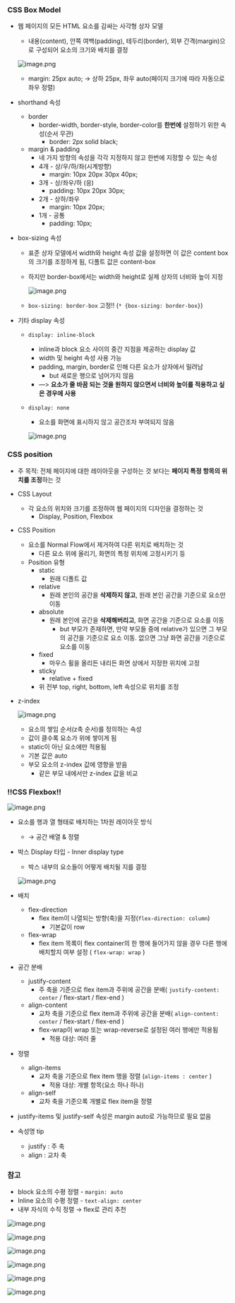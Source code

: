 ### CSS Box Model

- 웹 페이지의 모든 HTML 요소를 감싸는 사각형 상자 모델
    - 내용(content), 안쪽 여백(padding), 테두리(border), 외부 간격(margin)으로 구성되어 요소의 크기와 배치를 결정
    
    ![image.png](attachment:c4f46077-50ab-4aa8-98ba-5173dc941147:image.png)
    
    - margin: 25px auto; → 상하 25px, 좌우 auto(페이지 크기에 따라 자동으로 좌우 정렬)
    
- shorthand 속성
    - border
        - border-width, border-style, border-color를 **한번에** 설정하기 위한 속성(순서 무관)
            - border: 2px solid black;
    - margin & padding
        - 네 가지 방향의 속성을 각각 지정하지 않고 한번에 지정할 수 있는 속성
        - 4개 - 상/우/하/좌(시계방향)
            - margin: 10px 20px 30px 40px;
        - 3개 - 상/좌우/하 (응)
            - padding: 10px 20px 30px;
        - 2개 - 상하/좌우
            - margin: 10px 20px;
        - 1개 - 공통
            - padding: 10px;

- box-sizing 속성
    - 표준 상자 모델에서 width와 height 속성 값을 설정하면 이 값은 content box의 크기를 조정하게 됨, 디폴트 값은 content-box
    - 하지만 border-box에서는 width와 height로 실제 상자의 너비와 높이 지정
        
        ![image.png](attachment:c66cde12-127d-488b-9cee-7f00646496d1:image.png)
        
    - `box-sizing: border-box` 고정!! (`* {box-sizing: border-box}`)

- 기타 display 속성
    - `display: inline-block`
        - inline과 block 요소 사이의 중간 지점을 제공하는 display 값
        - width 및 height 속성 사용 가능
        - padding, margin, border로 인해 다른 요소가 상자에서 밀려남
            - but 새로운 행으로 넘어가지 않음
        - —> **요소가 줄 바꿈 되는 것을 원하지 않으면서 너비와 높이를 적용하고 싶은 경우에 사용**
    - `display: none`
        - 요소를 화면에 표시하지 않고 공간조차 부여되지 않음
        
        ![image.png](attachment:bd7ac63a-ba1e-4dd4-82d1-80c789c71d88:image.png)
        

### CSS position

- 주 목적: 전체 페이지에 대한 레이아웃을 구성하는 것 보다는 **페이지 특정 항목의 위치를 조정**하는 것

- CSS Layout
    - 각 요소의 위치와 크기를 조정하여 웹 페이지의 디자인을 결정하는 것
        - Display, Position, Flexbox
- CSS Position
    - 요소를 Normal Flow에서 제거하여 다른 위치로 배치하는 것
        - 다른 요소 위에 올리기, 화면의 특정 위치에 고정시키기 등
    - Position 유형
        - static
            - 원래 디폴트 값
        - relative
            - 원래 본인의 공간을 **삭제하지 않고**, 원래 본인 공간을 기준으로 요소만 이동
        - absolute
            - 원래 본인에 공간을 **삭제해버리고**, 화면 공간을 기준으로 요소를 이동
                - but 부모가 존재하면, 만약 부모들 중에 relative가 있으면 그 부모의 공간을 기준으로 요소 이동. 없으면 그냥 화면 공간을 기준으로 요소를 이동
        - fixed
            - 마우스 휠을 올리든 내리든 화면 상에서 지정한 위치에 고정
        - sticky
            - relative + fixed
        - 위 전부 top, right, bottom, left 속성으로 위치를 조정
        
- z-index
    
    ![image.png](attachment:4b376482-eadb-4fe4-9d4f-4b4d22f883d7:image.png)
    
    - 요소의 쌓임 순서(z축 순서)를 정의하는 속성
    - 값이 클수록 요소가 위에 쌓이게 됨
    - static이 아닌 요소에만 적용됨
    - 기본 값은 auto
    - 부모 요소의 z-index 값에 영향을 받음
        - 같은 부모 내에서만 z-index 값을 비교

### **!!CSS Flexbox!!**

![image.png](attachment:80d78f6d-320a-4898-ab19-d38ff10e1dc3:image.png)

- 요소를 행과 열 형태로 배치하는 1차원 레이아웃 방식
    - → 공간 배열 & 정렬
- 박스 Display 타입 - Inner display type
    - 박스 내부의 요소들이 어떻게 배치될 지를 결정
    
    ![image.png](attachment:d3377ea0-e23d-4e63-8088-f1517d8a142d:image.png)
    

- 배치
    - flex-direction
        - flex item이 나열되는 방향(축)을 지정(`flex-direction: column`)
            - 기본값이 row
    - flex-wrap
        - flex item 목록이 flex container의 한 행에 들어가지 않을 경우 다른 행에 배치할지 여부 설정 ( `flex-wrap: wrap` )
- 공간 분배
    - justify-content
        - 주 축을 기준으로 flex item과 주위에 공간을 분배( `justify-content: center` / flex-start / flex-end )
    - align-content
        - 교차 축을 기준으로  flex item과 주위에 공간을 분배( `align-content: center` / flex-start / flex-end )
        - flex-wrap이 wrap 또는 wrap-reverse로 설정된 여러 행에만 적용됨
            - 적용 대상: 여러 줄
- 정렬
    - align-items
        - 교차 축을 기준으로 flex item 행을 정렬 (`align-items : center` )
            - 적용 대상: 개별 항목(요소 하나 하나)
    - align-self
        - 교차 축을 기준으록 개별로 flex item을 정렬
- justify-items 및 justify-self 속성은 margin auto로 가능하므로 필요 없음
- 속성명 tip
    - justify : 주 축
    - align : 교차 축

### 참고

- block 요소의 수평 정렬 - `margin: auto`
- Inline 요소의 수평 정렬 - `text-align: center`
- 내부 자식의 수직 정렬 → flex로 관리 추천

![image.png](attachment:643051fd-828e-4637-aebe-88d845770810:image.png)

![image.png](attachment:ec549a3d-db68-44a8-ad01-d257dacc6f3f:image.png)

![image.png](attachment:761db407-bc0c-4b46-b19e-b8cefec876c9:image.png)

![image.png](attachment:fdd9b1f2-3340-4eda-9f62-e37e9fe08677:image.png)

![image.png](attachment:72b1d591-16a6-4fdb-8caf-b32434c0ef9d:image.png)

![image.png](attachment:42d5a748-dca7-4122-ab92-13df17d15542:image.png)